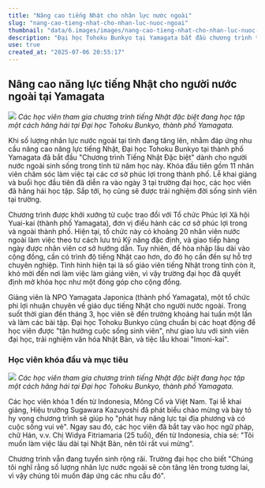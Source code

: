 ```yaml
---
title: "Nâng cao tiếng Nhật cho nhân lực nước ngoài"
slug: "nang-cao-tieng-nhat-cho-nhan-luc-nuoc-ngoai"
thumbnail: "data/6.images/images/nang-cao-tieng-nhat-cho-nhan-luc-nuoc-ngoai.webp"
description: "Đại học Tohoku Bunkyo tại Yamagata bắt đầu chương trình tiếng Nhật đặc biệt cho người nước ngoài, giúp nâng cao kỹ năng ngôn ngữ và hòa nhập cộng đồng."
use: true
created_at: "2025-07-06 20:55:17"
---
```


## Nâng cao năng lực tiếng Nhật cho người nước ngoài tại Yamagata

![](/images/20250705-00000009-yamagatan-000-1-view.webp)
*Các học viên tham gia chương trình tiếng Nhật đặc biệt đang học tập một cách hăng hái tại Đại học Tohoku Bunkyo, thành phố Yamagata.*

Khi số lượng nhân lực nước ngoài tại tỉnh đang tăng lên, nhằm đáp ứng nhu cầu nâng cao năng lực tiếng Nhật, Đại học Tohoku Bunkyo tại thành phố Yamagata đã bắt đầu "Chương trình Tiếng Nhật Đặc biệt" dành cho người nước ngoài sinh sống trong tỉnh từ năm học này. Khóa đầu tiên gồm 11 nhân viên chăm sóc làm việc tại các cơ sở phúc lợi trong thành phố. Lễ khai giảng và buổi học đầu tiên đã diễn ra vào ngày 3 tại trường đại học, các học viên đã hăng hái học tập. Sắp tới, họ cũng sẽ được trải nghiệm đời sống sinh viên tại trường.

Chương trình được khởi xướng từ cuộc trao đổi với Tổ chức Phúc lợi Xã hội Yuai-kai (thành phố Yamagata), đơn vị điều hành các cơ sở phúc lợi trong và ngoài thành phố. Hiện tại, tổ chức này có khoảng 20 nhân viên nước ngoài làm việc theo tư cách lưu trú Kỹ năng đặc định, và giao tiếp hàng ngày được nhân viên cơ sở hướng dẫn. Tuy nhiên, để hòa nhập lâu dài vào cộng đồng, cần có trình độ tiếng Nhật cao hơn, do đó họ cần đến sự hỗ trợ chuyên nghiệp. Tình hình hiện tại là số giáo viên tiếng Nhật trong tỉnh còn ít, khó mời đến nơi làm việc làm giảng viên, vì vậy trường đại học đã quyết định mở khóa học như một đóng góp cho cộng đồng.

Giảng viên là NPO Yamagata Japonica (thành phố Yamagata), một tổ chức phi lợi nhuận chuyên về giáo dục tiếng Nhật cho người nước ngoài. Trong suốt thời gian đến tháng 3, học viên sẽ đến trường khoảng hai tuần một lần và làm các bài tập. Đại học Tohoku Bunkyo cũng chuẩn bị các hoạt động để học viên được "tận hưởng cuộc sống sinh viên", như giao lưu với sinh viên đại học, trải nghiệm văn hóa Nhật Bản, và tiệc lẩu khoai "Imoni-kai".

### Học viên khóa đầu và mục tiêu

![](/images/20250705-00000009-yamagatan-001-1-view.webp)
*Các học viên tham gia chương trình tiếng Nhật đặc biệt đang học tập một cách hăng hái tại Đại học Tohoku Bunkyo, thành phố Yamagata.*

Các học viên khóa 1 đến từ Indonesia, Mông Cổ và Việt Nam. Tại lễ khai giảng, Hiệu trưởng Sugawara Kazuyoshi đã phát biểu chào mừng và bày tỏ hy vọng chương trình sẽ giúp họ "phát huy năng lực tại địa phương và có cuộc sống vui vẻ". Ngay sau đó, các học viên đã bắt tay vào học ngữ pháp, chữ Hán, v.v. Chị Widya Fitriamaria (25 tuổi), đến từ Indonesia, chia sẻ: "Tôi muốn làm việc lâu dài tại Nhật Bản, nên tôi rất vui mừng".

Chương trình vẫn đang tuyển sinh rộng rãi. Trường đại học cho biết "Chúng tôi nghĩ rằng số lượng nhân lực nước ngoài sẽ còn tăng lên trong tương lai, vì vậy chúng tôi muốn đáp ứng các nhu cầu đó".